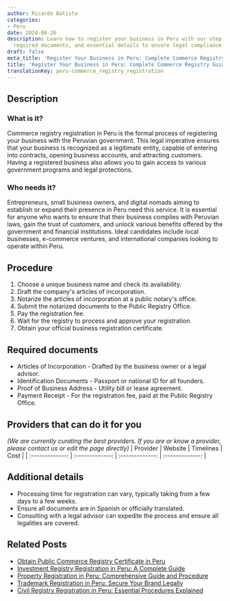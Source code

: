 ```yaml
---
author: Ricardo Batista
categories:
- Peru
date: 2024-06-26
description: Learn how to register your business in Peru with our step-by-step process,
  required documents, and essential details to ensure legal compliance and success.
draft: false
meta_title: 'Register Your Business in Peru: Complete Commerce Registry Guide'
title: 'Register Your Business in Peru: Complete Commerce Registry Guide'
translationKey: peru-commerce_registry_registration
---
```



## Description
### What is it?
Commerce registry registration in Peru is the formal process of registering your business with the Peruvian government. This legal imperative ensures that your business is recognized as a legitimate entity, capable of entering into contracts, opening business accounts, and attracting customers. Having a registered business also allows you to gain access to various government programs and legal protections.

### Who needs it?
Entrepreneurs, small business owners, and digital nomads aiming to establish or expand their presence in Peru need this service. It is essential for anyone who wants to ensure that their business complies with Peruvian laws, gain the trust of customers, and unlock various benefits offered by the government and financial institutions. Ideal candidates include local businesses, e-commerce ventures, and international companies looking to operate within Peru.

## Procedure

1. Choose a unique business name and check its availability.
2. Draft the company's articles of incorporation.
3. Notarize the articles of incorporation at a public notary's office.
4. Submit the notarized documents to the Public Registry Office.
5. Pay the registration fee.
6. Wait for the registry to process and approve your registration.
7. Obtain your official business registration certificate.


## Required documents

- Articles of Incorporation - Drafted by the business owner or a legal advisor.
- Identification Documents - Passport or national ID for all founders.
- Proof of Business Address - Utility bill or lease agreement.
- Payment Receipt - For the registration fee, paid at the Public Registry Office.


## Providers that can do it for you
_(We are currently curating the best providers. If you are or know a provider, please contact us or edit the page directly)_
| Provider        |     Website     |     Timelines    |       Cost      |
| :-------------: | :-------------: |  :-------------: | :-------------: |

## Additional details

- Processing time for registration can vary, typically taking from a few days to a few weeks.
- Ensure all documents are in Spanish or officially translated.
- Consulting with a legal advisor can expedite the process and ensure all legalities are covered.




## Related Posts

- [Obtain Public Commerce Registry Certificate in Peru](https://tramitit.com/guides/peru/public_commerce_registry_certificate/)
- [Investment Registry Registration in Peru: A Complete Guide](https://tramitit.com/guides/peru/investment_registry_registration/)
- [Property Registration in Peru: Comprehensive Guide and Procedure](https://tramitit.com/guides/peru/property_registration/)
- [Trademark Registration in Peru: Secure Your Brand Legally](https://tramitit.com/guides/peru/trademark_registration/)
- [Civil Registry Registration in Peru: Essential Procedures Explained](https://tramitit.com/guides/peru/civil_registry_registration/)